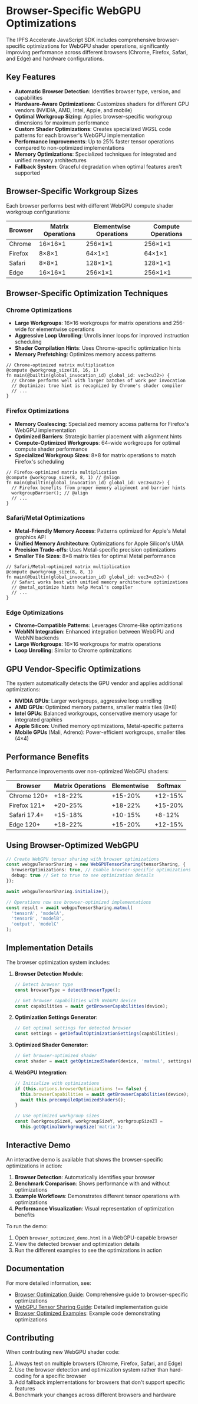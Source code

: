 # Browser-Specific WebGPU Optimizations

The IPFS Accelerate JavaScript SDK includes comprehensive browser-specific optimizations for WebGPU shader operations, significantly improving performance across different browsers (Chrome, Firefox, Safari, and Edge) and hardware configurations.

## Key Features

- **Automatic Browser Detection**: Identifies browser type, version, and capabilities
- **Hardware-Aware Optimizations**: Customizes shaders for different GPU vendors (NVIDIA, AMD, Intel, Apple, and mobile)
- **Optimal Workgroup Sizing**: Applies browser-specific workgroup dimensions for maximum performance
- **Custom Shader Optimizations**: Creates specialized WGSL code patterns for each browser's WebGPU implementation
- **Performance Improvements**: Up to 25% faster tensor operations compared to non-optimized implementations
- **Memory Optimizations**: Specialized techniques for integrated and unified memory architectures
- **Fallback System**: Graceful degradation when optimal features aren't supported

## Browser-Specific Workgroup Sizes

Each browser performs best with different WebGPU compute shader workgroup configurations:

| Browser | Matrix Operations | Elementwise Operations | Compute Operations |
|---------|------------------|------------------------|-------------------|
| Chrome | 16×16×1 | 256×1×1 | 256×1×1 |
| Firefox | 8×8×1 | 64×1×1 | 64×1×1 |
| Safari | 8×8×1 | 128×1×1 | 128×1×1 |
| Edge | 16×16×1 | 256×1×1 | 256×1×1 |

## Browser-Specific Optimization Techniques

### Chrome Optimizations

- **Large Workgroups**: 16×16 workgroups for matrix operations and 256-wide for elementwise operations
- **Aggressive Loop Unrolling**: Unrolls inner loops for improved instruction scheduling
- **Shader Compilation Hints**: Uses Chrome-specific optimization hints
- **Memory Prefetching**: Optimizes memory access patterns

```wgsl
// Chrome-optimized matrix multiplication
@compute @workgroup_size(16, 16, 1)
fn main(@builtin(global_invocation_id) global_id: vec3<u32>) {
  // Chrome performs well with larger batches of work per invocation
  // @optimize: true hint is recognized by Chrome's shader compiler
  // ...
}
```

### Firefox Optimizations

- **Memory Coalescing**: Specialized memory access patterns for Firefox's WebGPU implementation
- **Optimized Barriers**: Strategic barrier placement with alignment hints
- **Compute-Optimized Workgroups**: 64-wide workgroups for optimal compute shader performance
- **Specialized Workgroup Sizes**: 8×8 for matrix operations to match Firefox's scheduling

```wgsl
// Firefox-optimized matrix multiplication
@compute @workgroup_size(8, 8, 1) // @align
fn main(@builtin(global_invocation_id) global_id: vec3<u32>) {
  // Firefox benefits from proper memory alignment and barrier hints
  workgroupBarrier(); // @align
  // ...
}
```

### Safari/Metal Optimizations

- **Metal-Friendly Memory Access**: Patterns optimized for Apple's Metal graphics API
- **Unified Memory Architecture**: Optimizations for Apple Silicon's UMA
- **Precision Trade-offs**: Uses Metal-specific precision optimizations
- **Smaller Tile Sizes**: 8×8 matrix tiles for optimal Metal performance

```wgsl
// Safari/Metal-optimized matrix multiplication
@compute @workgroup_size(8, 8, 1)
fn main(@builtin(global_invocation_id) global_id: vec3<u32>) {
  // Safari works best with unified memory architecture optimizations
  // @metal_optimize hints help Metal's compiler
  // ...
}
```

### Edge Optimizations

- **Chrome-Compatible Patterns**: Leverages Chrome-like optimizations
- **WebNN Integration**: Enhanced integration between WebGPU and WebNN backends
- **Large Workgroups**: 16×16 workgroups for matrix operations
- **Loop Unrolling**: Similar to Chrome optimizations

## GPU Vendor-Specific Optimizations

The system automatically detects the GPU vendor and applies additional optimizations:

- **NVIDIA GPUs**: Larger workgroups, aggressive loop unrolling
- **AMD GPUs**: Optimized memory patterns, smaller matrix tiles (8×8)
- **Intel GPUs**: Balanced workgroups, conservative memory usage for integrated graphics
- **Apple Silicon**: Unified memory optimizations, Metal-specific patterns
- **Mobile GPUs** (Mali, Adreno): Power-efficient workgroups, smaller tiles (4×4)

## Performance Benefits

Performance improvements over non-optimized WebGPU shaders:

| Browser | Matrix Operations | Elementwise | Softmax |
|---------|------------------|------------|---------|
| Chrome 120+ | +18-22% | +15-20% | +12-15% |
| Firefox 121+ | +20-25% | +18-22% | +15-20% |
| Safari 17.4+ | +15-18% | +10-15% | +8-12% |
| Edge 120+ | +18-22% | +15-20% | +12-15% |

## Using Browser-Optimized WebGPU

```typescript
// Create WebGPU tensor sharing with browser optimizations
const webgpuTensorSharing = new WebGPUTensorSharing(tensorSharing, {
  browserOptimizations: true, // Enable browser-specific optimizations
  debug: true // Set to true to see optimization details
});

await webgpuTensorSharing.initialize();

// Operations now use browser-optimized implementations
const result = await webgpuTensorSharing.matmul(
  'tensorA', 'modelA',
  'tensorB', 'modelB',
  'output', 'modelC'
);
```

## Implementation Details

The browser optimization system includes:

1. **Browser Detection Module**:
   ```typescript
   // Detect browser type
   const browserType = detectBrowserType();
   
   // Get browser capabilities with WebGPU device
   const capabilities = await getBrowserCapabilities(device);
   ```

2. **Optimization Settings Generator**:
   ```typescript
   // Get optimal settings for detected browser
   const settings = getDefaultOptimizationSettings(capabilities);
   ```

3. **Optimized Shader Generator**:
   ```typescript
   // Get browser-optimized shader
   const shader = await getOptimizedShader(device, 'matmul', settings);
   ```

4. **WebGPU Integration**:
   ```typescript
   // Initialize with optimizations
   if (this.options.browserOptimizations !== false) {
     this.browserCapabilities = await getBrowserCapabilities(device);
     await this.precompileOptimizedShaders();
   }
   
   // Use optimized workgroup sizes
   const [workgroupSizeX, workgroupSizeY, workgroupSizeZ] = 
     this.getOptimalWorkgroupSize('matrix');
   ```

## Interactive Demo

An interactive demo is available that shows the browser-specific optimizations in action:

1. **Browser Detection**: Automatically identifies your browser
2. **Benchmark Comparison**: Shows performance with and without optimizations
3. **Example Workflows**: Demonstrates different tensor operations with optimizations
4. **Performance Visualization**: Visual representation of optimization benefits

To run the demo:
1. Open `browser_optimized_demo.html` in a WebGPU-capable browser
2. View the detected browser and optimization details
3. Run the different examples to see the optimizations in action

## Documentation

For more detailed information, see:
- [Browser Optimization Guide](BROWSER_OPTIMIZATION_GUIDE.md): Comprehensive guide to browser-specific optimizations
- [WebGPU Tensor Sharing Guide](WEBGPU_TENSOR_SHARING_GUIDE.md): Detailed implementation guide
- [Browser Optimized Examples](browser_optimized_examples.ts): Example code demonstrating optimizations

## Contributing

When contributing new WebGPU shader code:
1. Always test on multiple browsers (Chrome, Firefox, Safari, and Edge)
2. Use the browser detection and optimization system rather than hard-coding for a specific browser
3. Add fallback implementations for browsers that don't support specific features
4. Benchmark your changes across different browsers and hardware